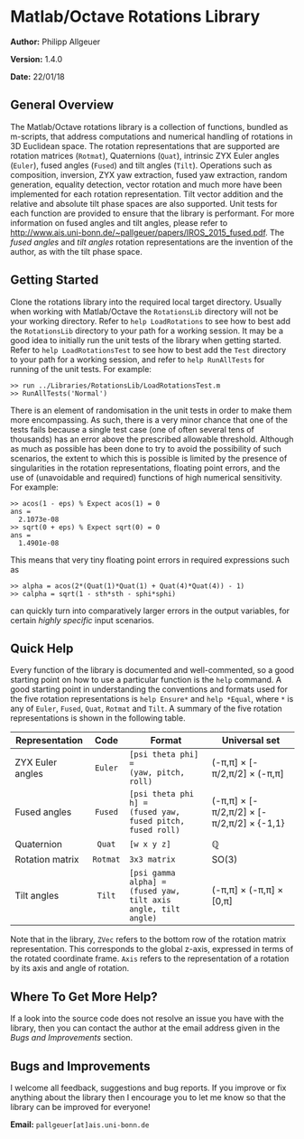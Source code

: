 # Matlab/Octave Rotations Library

**Author:** Philipp Allgeuer

**Version:** 1.4.0

**Date:** 22/01/18

## General Overview
The Matlab/Octave rotations library is a collection of functions, bundled as 
m-scripts, that address computations and numerical handling of rotations in 3D 
Euclidean space. The rotation representations that are supported are rotation 
matrices (`Rotmat`), Quaternions (`Quat`), intrinsic ZYX Euler angles (`Euler`), 
fused angles (`Fused`) and tilt angles (`Tilt`). Operations such as composition, 
inversion, ZYX yaw extraction, fused yaw extraction, random generation, equality 
detection, vector rotation and much more have been implemented for each rotation 
representation. Tilt vector addition and the relative and absolute tilt phase 
spaces are also supported. Unit tests for each function are provided to ensure 
that the library is performant. For more information on fused angles and tilt 
angles, please refer to 
http://www.ais.uni-bonn.de/~pallgeuer/papers/IROS_2015_fused.pdf. The *fused 
angles* and *tilt angles* rotation representations are the invention of the 
author, as with the tilt phase space. 

## Getting Started
Clone the rotations library into the required local target directory. Usually
when working with Matlab/Octave the `RotationsLib` directory will not be your
working directory. Refer to `help LoadRotations` to see how to best add the
`RotationsLib` directory to your path for a working session. It may be a good
idea to initially run the unit tests of the library when getting started. Refer
to `help LoadRotationsTest` to see how to best add the `Test` directory to your
path for a working session, and refer to `help RunAllTests` for running of the
unit tests. For example:

    >> run ../Libraries/RotationsLib/LoadRotationsTest.m
    >> RunAllTests('Normal')

There is an element of randomisation in the unit tests in order to make them
more encompassing. As such, there is a very minor chance that one of the tests
fails because a single test case (one of often several tens of thousands) has an
error above the prescribed allowable threshold. Although as much as possible has
been done to try to avoid the possibility of such scenarios, the extent to which
this is possible is limited by the presence of singularities in the rotation
representations, floating point errors, and the use of (unavoidable and required)
functions of high numerical sensitivity. For example:

    >> acos(1 - eps) % Expect acos(1) = 0
    ans =
      2.1073e-08
    >> sqrt(0 + eps) % Expect sqrt(0) = 0
    ans =
      1.4901e-08

This means that very tiny floating point errors in required expressions such as

    >> alpha = acos(2*(Quat(1)*Quat(1) + Quat(4)*Quat(4)) - 1)
    >> calpha = sqrt(1 - sth*sth - sphi*sphi)

can quickly turn into comparatively larger errors in the output variables, for
certain *highly specific* input scenarios.

## Quick Help
Every function of the library is documented and well-commented, so a good
starting point on how to use a particular function is the `help` command. A good
starting point in understanding the conventions and formats used for the five
rotation representations is `help Ensure*` and `help *Equal`, where `*`
is any of `Euler`, `Fused`, `Quat`, `Rotmat` and `Tilt`. A summary of the five
rotation representations is shown in the following table.

**Representation** | **Code** | **Format** | **Universal set**
--- |:---:| --- | ---
ZYX Euler angles | `Euler` | `[psi theta phi] =`<br>`(yaw, pitch, roll)` | (-&pi;,&pi;] &times; [-&pi;/2,&pi;/2] &times; (-&pi;,&pi;]
Fused angles | `Fused` | `[psi theta phi h] =`<br>`(fused yaw, fused pitch, fused roll)` | (-&pi;,&pi;] &times; [-&pi;/2,&pi;/2] &times; [-&pi;/2,&pi;/2] &times; {-1,1}
Quaternion | `Quat` | `[w x y z]` | &#x211a;
Rotation matrix | `Rotmat` | `3x3 matrix` | SO(3)
Tilt angles | `Tilt` | `[psi gamma alpha] =`<br>`(fused yaw, tilt axis angle, tilt angle)` | (-&pi;,&pi;] &times; (-&pi;,&pi;] &times; [0,&pi;]

Note that in the library, `ZVec` refers to the bottom row of the rotation matrix 
representation. This corresponds to the global z-axis, expressed in terms of the 
rotated coordinate frame. `Axis` refers to the representation of a rotation by 
its axis and angle of rotation.

## Where To Get More Help?
If a look into the source code does not resolve an issue you have with the
library, then you can contact the author at the email address given in the *Bugs
and Improvements* section.

## Bugs and Improvements
I welcome all feedback, suggestions and bug reports. If you improve or fix
anything about the library then I encourage you to let me know so that the
library can be improved for everyone!

**Email:** `pallgeuer[at]ais.uni-bonn.de`
